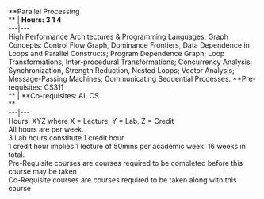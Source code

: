 **Parallel Processing  
** | **Hours: 3 1 4**  
---|---  
High Performance Architectures & Programming Languages; Graph Concepts: Control Flow Graph, Dominance Frontiers, Data Dependence in Loops and Parallel Constructs; Program Dependence Graph; Loop Transformations, Inter-procedural Transformations; Concurrency Analysis: Synchronization, Strength Reduction, Nested Loops; Vector Analysis; Message-Passing Machines; Communicating Sequential Processes. 
**Pre-requisites: CS311  
** | **Co-requisites: AI, CS  
**  
---|---  
Hours: XYZ where X = Lecture, Y = Lab, Z = Credit  
All hours are per week.  
3 Lab hours constitute 1 credit hour  
1 credit hour implies 1 lecture of 50mins per academic week. 16 weeks in total.  
Pre-Requisite courses are courses required to be completed before this course may be taken  
Co-Requisite courses are courses required to be taken along with this course
